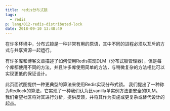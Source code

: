 ```yaml
---
title: redis分布式锁
tags:
  - redis
p: lang/012-redis-distributed-lock
date: 2018-09-10 13:48:49
---
```


在许多环境中，分布式锁是一种非常有用的原语，其中不同的进程必须以互斥的方式与共享资源一起运行。

有许多库和博客文章描述了如何使用Redis实现DLM（分布式锁管理器），但是每个库都使用不同的方法，并且许多库使用简单的方法，与稍微复杂的方法相比可以实现更低的保证设计。

此页面试图提供一种更典型的算法来使用Redis实现分布式锁。 我们提出了一种称为Redlock的算法，它实现了一种我们认为比vanilla单实例方法更安全的DLM。 我们希望社区将对其进行分析，提供反馈，并将其作为实施或更复杂或替代设计的起点。



